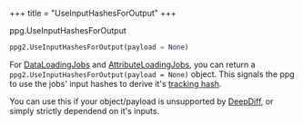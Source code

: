 +++
title = "UseInputHashesForOutput"
+++

ppg.UseInputHashesForOutput

```python
ppg2.UseInputHashesForOutput(payload = None)
```

For [DataLoadingJobs](../dataloadingjob/) and [AttributeLoadingJobs](../attributeloadingjob/), you can return a `ppg2.UseInputHashesForOutput(payload = None)` object. This signals the ppg to use the jobs' input hashes to derive it's [tracking hash](../concepts/tracking-hash).

You can use this if your object/payload is unsupported by [DeepDiff](https://pypi.org/project/deepdiff/), or simply strictly dependend
on it's inputs.


